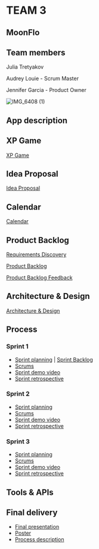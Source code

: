 # TEAM 3

## MoonFlo

## Team members

Julia Tretyakov

Audrey Louie - Scrum Master

Jennifer Garcia - Product Owner

![IMG_6408 (1)](https://github.com/paceuniversity/team3spring2024/assets/98408104/b935751e-dd53-4368-b23b-0f3a090233e2)


## App description

## XP Game 
[XP Game](https://docs.google.com/document/d/1tfcLbvcMktMy5Bp-CvnqDtgWNCwPweYSJJIJcFvkvTg/edit)

## Idea Proposal
[Idea Proposal](https://docs.google.com/document/d/1rk_b9acYyonNZg8s-imlK7ZFodvQGVfA/edit?usp=sharing&ouid=118104399814891920430&rtpof=true&sd=true)

## Calendar
[Calendar](https://calendar.google.com/calendar/u/0?cid=aXZoMmU3NjhzMjRkdGlxZWYwcXZvbzhxcjBAZ3JvdXAuY2FsZW5kYXIuZ29vZ2xlLmNvbQ)

## Product Backlog
[Requirements Discovery](https://docs.google.com/document/d/1sokZjXW4pfYhkkf9MtuKEkrpldYLXTY0JH7JXHZlrM4/edit?usp=sharing)

[Product Backlog](https://docs.google.com/spreadsheets/d/16LdmRbjguXlF04vx6SLn2043veE7lPeCDQScBimvBFM/edit?usp=sharing)

[Product Backlog Feedback](https://docs.google.com/document/d/1TdY0JA81PGvryfjbBQ8IW28YZWYlfX-ZTB7ZxCRDA5s/edit?usp=sharing)

## Architecture & Design
[Architecture & Design]()

## Process

### Sprint 1

* [Sprint planning](https://docs.google.com/document/d/1Q2c2wt_EkwA1QDwliiznqcW-wbHfg4kMiq7nYG7sBjA/edit?usp=sharing) | [Sprint Backlog](https://docs.google.com/spreadsheets/d/16LdmRbjguXlF04vx6SLn2043veE7lPeCDQScBimvBFM/edit?usp=sharing)
* [Scrums](https://docs.google.com/document/d/1Aw595juesHKu-td_r9Yv9DNqGm_9j0Bj5PNXHQJEg5E/edit?usp=sharing) 
* [Sprint demo video]()
* [Sprint retrospective]()

### Sprint 2

* [Sprint planning]()
* [Scrums]()
* [Sprint demo video]()
* [Sprint retrospective]()

### Sprint 3

* [Sprint planning]()
* [Scrums]()
* [Sprint demo video]()
* [Sprint retrospective]()

## Tools & APIs

## Final delivery

* [Final presentation]()
* [Poster]()
* [Process description]()


